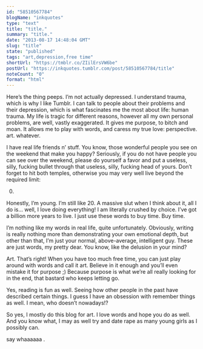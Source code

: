 ```yaml
---
id: "58510567784"
blogName: "inkquotes"
type: "text"
title: "title."
summary: "title."
date: "2013-08-17 14:48:04 GMT"
slug: "title"
state: "published"
tags: "art,depression,free time"
shortUrl: "https://tmblr.co/ZIilErsVW6be"
postUrl: "https://inkquotes.tumblr.com/post/58510567784/title"
noteCount: "0"
format: "html"
---
```


Here’s the thing peeps. I’m not actually depressed. I understand trauma, which is why I like Tumblr. I can talk to people about their problems and their depression, which is what fascinates me the most about life: human trauma. My life is tragic for different reasons, however all my own personal problems, are well, vastly exaggerated. It gives me purpose, to bitch and moan. It allows me to play with words, and caress my true love: perspective. art. whatever. 

I have real life friends n’ stuff. You know, those wonderful people you see on the weekend that make you happy? Seriously, if you do not have people you can see over the weekend, please do yourself a favor and put a useless, silly, fucking bullet through that useless, silly, fucking head of yours. Don’t forget to hit both temples, otherwise you may very well live beyond the required limit: 

0. 

Honestly, I’m young. I’m still like 20. A massive slut when I think about it, all I do is… well, I love doing everything! I am literally crushed by choice. I’ve got a billion more years to live. I just use these words to buy time. Buy time. 

I’m nothing like my words in real life, quite unfortunately. Obviously, writing is really nothing more than demonstrating your own emotional depth, but other than that, I’m just your normal, above-average, intelligent guy. These are just words, my pretty dear. You know, like the delusion in your mind? 

Art. That’s right! When you have too much free time, you can just play around with words and call it art. Believe in it enough and you’ll even mistake it for purpose ;) Because purpose is what we’re all really looking for in the end, that bastard who keeps letting go.

Yes, reading is fun as well. Seeing how other people in the past have described certain things. I guess I have an obsession with remember things as well. I mean, who doesn’t nowadays!? 

So yes, I mostly do this blog for art. I love words and hope you do as well. And you know what, I may as well try and date rape as many young girls as I possibly can. 

say whaaaaaa .